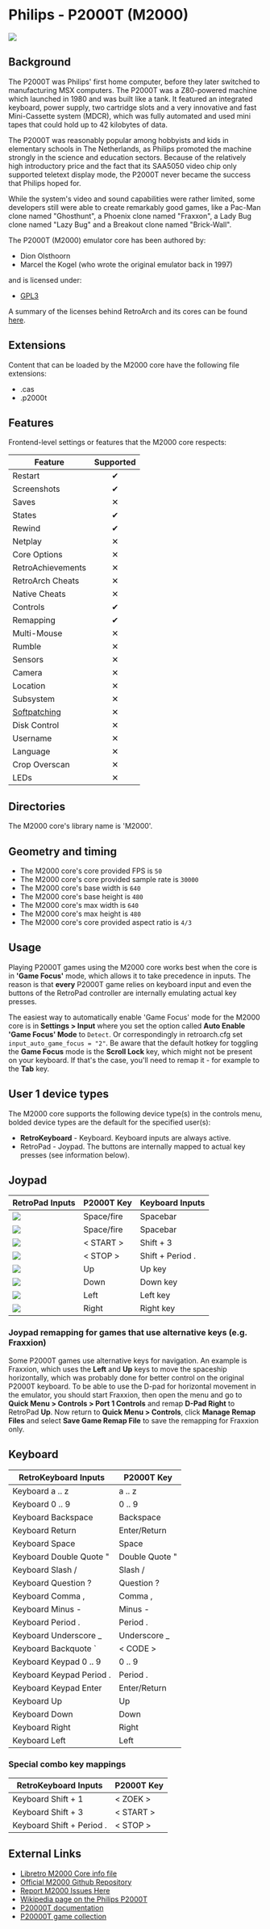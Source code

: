 # Philips - P2000T (M2000)

![](../image/core/m2000/machine.png)

## Background

The P2000T was Philips' first home computer, before they later switched to manufacturing MSX computers. The P2000T was a Z80-powered machine which launched in 1980 and was built like a tank. It featured an integrated keyboard, power supply, two cartridge slots and a very innovative and fast Mini-Cassette system (MDCR), which was fully automated and used mini tapes that could hold up to 42 kilobytes of data.

The P2000T was reasonably popular among hobbyists and kids in elementary schools in The Netherlands, as Philips promoted the machine strongly in the science and education sectors. Because of the relatively high introductory price and the fact that its SAA5050 video chip only supported teletext display mode, the P2000T never became the success that Philips hoped for.

While the system's video and sound capabilities were rather limited, some developers still were able to create remarkably good games, like a Pac-Man clone named "Ghosthunt", a Phoenix clone named "Fraxxon", a Lady Bug clone named "Lazy Bug" and a Breakout clone named "Brick-Wall".

The P2000T (M2000) emulator core has been authored by:

- Dion Olsthoorn
- Marcel the Kogel (who wrote the original emulator back in 1997)

and is licensed under:

- [GPL3](https://github.com/p2000t/M2000/blob/main/LICENSE)

A summary of the licenses behind RetroArch and its cores can be found [here](../development/licenses.md).

## Extensions

Content that can be loaded by the M2000 core have the following file extensions:

- .cas
- .p2000t

## Features

Frontend-level settings or features that the M2000 core respects:

| Feature           | Supported |
|-------------------|:---------:|
| Restart           | ✔         |
| Screenshots       | ✔         |
| Saves             | ✕         |
| States            | ✔         |
| Rewind            | ✔         |
| Netplay           | ✕         |
| Core Options      | ✕         |
| RetroAchievements | ✕         |
| RetroArch Cheats  | ✕         |
| Native Cheats     | ✕         |
| Controls          | ✔         |
| Remapping         | ✔         |
| Multi-Mouse       | ✕         |
| Rumble            | ✕         |
| Sensors           | ✕         |
| Camera            | ✕         |
| Location          | ✕         |
| Subsystem         | ✕         |
| [Softpatching](../guides/softpatching.md) | ✕         |
| Disk Control      | ✕         |
| Username          | ✕         |
| Language          | ✕         |
| Crop Overscan     | ✕         |
| LEDs              | ✕         |

## Directories

The M2000 core's library name is 'M2000'.

## Geometry and timing

- The M2000 core's core provided FPS is `50`
- The M2000 core's core provided sample rate is `30000`
- The M2000 core's base width is `640`
- The M2000 core's base height is `480`
- The M2000 core's max width is `640`
- The M2000 core's max height is `480`
- The M2000 core's core provided aspect ratio is `4/3`

## Usage

Playing P2000T games using the M2000 core works best when the core is in **'Game Focus'** mode, which allows it to take precedence in inputs. The reason is that **every** P2000T game relies on keyboard input and even the buttons of the RetroPad controller are internally emulating actual key presses.

The easiest way to automatically enable 'Game Focus' mode for the M2000 core is in **Settings > Input** where you set the option called **Auto Enable 'Game Focus' Mode** to `Detect`. Or correspondingly in retroarch.cfg set `input_auto_game_focus = "2"`. Be aware that the default hotkey for toggling the **Game Focus** mode is the **Scroll Lock** key, which might not be present on your keyboard. If that's the case, you'll need to remap it - for example to the **Tab** key.

## User 1 device types

The M2000 core supports the following device type(s) in the controls menu, bolded device types are the default for the specified user(s):

- **RetroKeyboard** - Keyboard. Keyboard inputs are always active.
- RetroPad - Joypad. The buttons are internally mapped to actual key presses (see information below).

## Joypad

| RetroPad Inputs                             | P2000T Key  | Keyboard Inputs  |
|---------------------------------------------|-------------|------------------|
| ![](../image/retropad/retro_a.png)          | Space/fire  | Spacebar         |
| ![](../image/retropad/retro_b.png)          | Space/fire  | Spacebar         |
| ![](../image/retropad/retro_start.png)      | < START >   | Shift + 3        |
| ![](../image/retropad/retro_select.png)     | < STOP >    | Shift + Period . |
| ![](../image/retropad/retro_dpad_up.png)    | Up          | Up key           |
| ![](../image/retropad/retro_dpad_down.png)  | Down        | Down key         |
| ![](../image/retropad/retro_dpad_left.png)  | Left        | Left key         |
| ![](../image/retropad/retro_dpad_right.png) | Right       | Right key        |

### Joypad remapping for games that use alternative keys (e.g. Fraxxion)

Some P2000T games use alternative keys for navigation. An example is Fraxxion, which uses the **Left** and **Up** keys to move the spaceship horizontally, which was probably done for better control on the original P2000T keyboard. 
To be able to use the D-pad for horizontal movement in the emulator, you should start Fraxxion, then open the menu and go to **Quick Menu > Controls > Port 1 Controls** and remap **D-Pad Right** to RetroPad **Up**. Now return to **Quick Menu > Controls**, click **Manage Remap Files** and select **Save Game Remap File** to save the remapping for Fraxxion only.

## Keyboard

| RetroKeyboard Inputs         | P2000T Key                |
|------------------------------|---------------------------|
| Keyboard a .. z              | a .. z                    |
| Keyboard 0 .. 9              | 0 .. 9                    |
| Keyboard Backspace           | Backspace                 |
| Keyboard Return              | Enter/Return              |
| Keyboard Space               | Space                     |
| Keyboard Double Quote "      | Double Quote "            |
| Keyboard Slash /             | Slash /                   |
| Keyboard Question ?          | Question ?                |
| Keyboard Comma ,             | Comma ,                   |
| Keyboard Minus -             | Minus -                   |
| Keyboard Period .            | Period .                  |
| Keyboard Underscore _        | Underscore _              |
| Keyboard Backquote `         | < CODE >                  |
| Keyboard Keypad 0 .. 9       | 0 .. 9                    |
| Keyboard Keypad Period .     | Period .                  |
| Keyboard Keypad Enter        | Enter/Return              |
| Keyboard Up                  | Up                        |
| Keyboard Down                | Down                      |
| Keyboard Right               | Right                     |
| Keyboard Left                | Left                      |

### Special combo key mappings

| RetroKeyboard Inputs         | P2000T Key                |
|------------------------------|---------------------------|
| Keyboard Shift + 1           | < ZOEK >                  |
| Keyboard Shift + 3           | < START >                 |
| Keyboard Shift + Period .    | < STOP >                  |

## External Links

- [Libretro M2000 Core info file](https://github.com/libretro/libretro-super/blob/master/dist/info/m2000_libretro.info)
- [Official M2000 Github Repository](https://github.com/p2000t/M2000)
- [Report M2000 Issues Here](https://github.com/p2000t/M2000/issues)
- [Wikipedia page on the Philips P2000T](https://en.wikipedia.org/wiki/Philips_P2000#P2000T)
- [P20000T documentation](https://github.com/p2000t/documentation)
- [P20000T game collection](https://github.com/p2000t/software/tree/master/cassettes/games)
